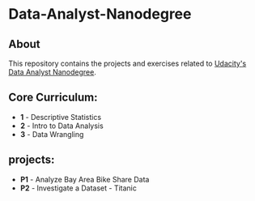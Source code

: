 # Data-Analyst-Nanodegree

## About
This repository contains the projects and exercises related to [Udacity's Data Analyst Nanodegree](https://www.udacity.com/course/data-analyst-nanodegree--nd002).

## Core Curriculum:

- **1** - Descriptive Statistics
- **2** - Intro to Data Analysis
- **3** - Data Wrangling

## projects:

- **P1** - Analyze Bay Area Bike Share Data
- **P2** - Investigate a Dataset - Titanic
